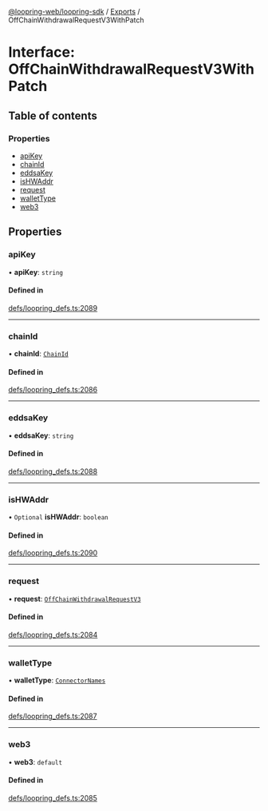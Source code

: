 [@loopring-web/loopring-sdk](../README.md) / [Exports](../modules.md) / OffChainWithdrawalRequestV3WithPatch

# Interface: OffChainWithdrawalRequestV3WithPatch

## Table of contents

### Properties

- [apiKey](OffChainWithdrawalRequestV3WithPatch.md#apikey)
- [chainId](OffChainWithdrawalRequestV3WithPatch.md#chainid)
- [eddsaKey](OffChainWithdrawalRequestV3WithPatch.md#eddsakey)
- [isHWAddr](OffChainWithdrawalRequestV3WithPatch.md#ishwaddr)
- [request](OffChainWithdrawalRequestV3WithPatch.md#request)
- [walletType](OffChainWithdrawalRequestV3WithPatch.md#wallettype)
- [web3](OffChainWithdrawalRequestV3WithPatch.md#web3)

## Properties

### apiKey

• **apiKey**: `string`

#### Defined in

[defs/loopring_defs.ts:2089](https://github.com/Loopring/loopring_sdk/blob/9d83b66/src/defs/loopring_defs.ts#L2089)

___

### chainId

• **chainId**: [`ChainId`](../enums/ChainId.md)

#### Defined in

[defs/loopring_defs.ts:2086](https://github.com/Loopring/loopring_sdk/blob/9d83b66/src/defs/loopring_defs.ts#L2086)

___

### eddsaKey

• **eddsaKey**: `string`

#### Defined in

[defs/loopring_defs.ts:2088](https://github.com/Loopring/loopring_sdk/blob/9d83b66/src/defs/loopring_defs.ts#L2088)

___

### isHWAddr

• `Optional` **isHWAddr**: `boolean`

#### Defined in

[defs/loopring_defs.ts:2090](https://github.com/Loopring/loopring_sdk/blob/9d83b66/src/defs/loopring_defs.ts#L2090)

___

### request

• **request**: [`OffChainWithdrawalRequestV3`](OffChainWithdrawalRequestV3.md)

#### Defined in

[defs/loopring_defs.ts:2084](https://github.com/Loopring/loopring_sdk/blob/9d83b66/src/defs/loopring_defs.ts#L2084)

___

### walletType

• **walletType**: [`ConnectorNames`](../enums/ConnectorNames.md)

#### Defined in

[defs/loopring_defs.ts:2087](https://github.com/Loopring/loopring_sdk/blob/9d83b66/src/defs/loopring_defs.ts#L2087)

___

### web3

• **web3**: `default`

#### Defined in

[defs/loopring_defs.ts:2085](https://github.com/Loopring/loopring_sdk/blob/9d83b66/src/defs/loopring_defs.ts#L2085)
